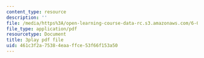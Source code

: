 ```yaml
---
content_type: resource
description: ''
file: /media/https%3A/open-learning-course-data-rc.s3.amazonaws.com/6-046j-design-and-analysis-of-algorithms-spring-2015/461c3f2a75384eaaffce53f66f153a50_EzeYI7p9MjU.pdf
file_type: application/pdf
resourcetype: Document
title: 3play pdf file
uid: 461c3f2a-7538-4eaa-ffce-53f66f153a50
---
```

